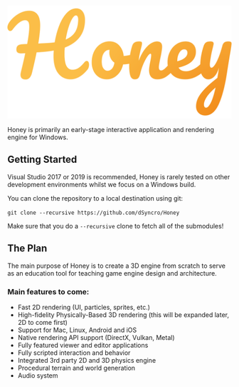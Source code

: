 ![Honey](/Branding/honey.png?raw=true "Honey")

Honey is primarily an early-stage interactive application and rendering engine for Windows.

## Getting Started
Visual Studio 2017 or 2019 is recommended, Honey is rarely tested on other development environments whilst we focus on a Windows build.

You can clone the repository to a local destination using git:

`git clone --recursive https://github.com/dSyncro/Honey`

Make sure that you do a `--recursive` clone to fetch all of the submodules!

## The Plan
The main purpose of Honey is to create a 3D engine from scratch to serve as an education tool for teaching game engine design and architecture.

### Main features to come:
- Fast 2D rendering (UI, particles, sprites, etc.)
- High-fidelity Physically-Based 3D rendering (this will be expanded later, 2D to come first)
- Support for Mac, Linux, Android and iOS
- Native rendering API support (DirectX, Vulkan, Metal)
- Fully featured viewer and editor applications
- Fully scripted interaction and behavior
- Integrated 3rd party 2D and 3D physics engine
- Procedural terrain and world generation
- Audio system